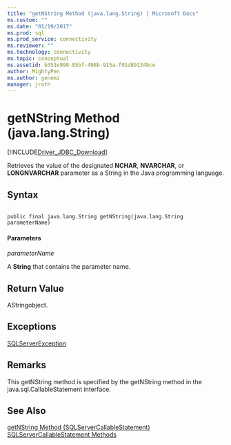 ```yaml
---
title: "getNString Method (java.lang.String) | Microsoft Docs"
ms.custom: ""
ms.date: "01/19/2017"
ms.prod: sql
ms.prod_service: connectivity
ms.reviewer: ""
ms.technology: connectivity
ms.topic: conceptual
ms.assetid: b351e999-85bf-498b-915a-f91d89134bce
author: MightyPen
ms.author: genemi
manager: jroth
---
```

# getNString Method (java.lang.String)
[!INCLUDE[Driver_JDBC_Download](../../../includes/driver_jdbc_download.md)]

  Retrieves the value of the designated **NCHAR**, **NVARCHAR**, or **LONGNVARCHAR** parameter as a String in the Java programming language.  
  
## Syntax  
  
```  
  
public final java.lang.String getNString(java.lang.String parameterName)  
```  
  
#### Parameters  
 *parameterName*  
  
 A **String** that contains the parameter name.  
  
## Return Value  
 AStringobject.  
  
## Exceptions  
 [SQLServerException](../../../connect/jdbc/reference/sqlserverexception-class.md)  
  
## Remarks  
 This getNString method is specified by the getNString method in the java.sql.CallableStatement interface.  
  
## See Also  
 [getNString Method &#40;SQLServerCallableStatement&#41;](../../../connect/jdbc/reference/getnstring-method-sqlservercallablestatement.md)   
 [SQLServerCallableStatement Methods](../../../connect/jdbc/reference/sqlservercallablestatement-methods.md)  
  
  
